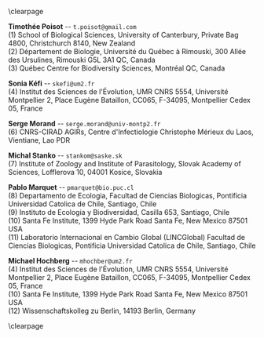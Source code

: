 \clearpage

**Timothée Poisot** -- `t.poisot@gmail.com`   
(1) School of Biological Sciences, University of Canterbury, Private Bag 4800, Christchurch 8140, New Zealand   
(2) Département de Biologie, Université du Québec à Rimouski, 300 Allée des Ursulines, Rimouski G5L 3A1 QC, Canada   
(3) Québec Centre for Biodiversity Sciences, Montréal QC, Canada

**Sonia Kéfi** -- `skefi@um2.fr`   
(4) Institut des Sciences de l'Évolution, UMR CNRS 5554, Université Montpellier 2, Place Eugène Bataillon, CC065, F-34095, Montpellier Cedex 05, France

**Serge Morand** -- `serge.morand@univ-montp2.fr`   
(6) CNRS-CIRAD AGIRs, Centre d'Infectiologie Christophe Mérieux du Laos, Vientiane, Lao PDR

**Michal Stanko** -- `stankom@saske.sk`   
(7) Institute of Zoology and Institute of Parasitology, Slovak Academy of Sciences, Lofflerova 10, 04001 Kosice, Slovakia

**Pablo Marquet** -- `pmarquet@bio.puc.cl`    
(8) Departamento de Ecologia,  Facultad de Ciencias Biologicas, Pontificia Universidad Catolica de Chile, Santiago, Chile   
(9) Instituto de Ecologia y Biodiversidad, Casilla 653, Santiago, Chile   
(10) Santa Fe Institute, 1399 Hyde Park Road Santa Fe, New Mexico 87501 USA   
(11) Laboratorio Internacional en Cambio Global (LINCGlobal) Facultad de Ciencias Biologicas, Pontificia Universidad Catolica de Chile, Santiago, Chile

**Michael Hochberg** -- `mhochber@um2.fr`   
(4) Institut des Sciences de l'Évolution, UMR CNRS 5554, Université Montpellier 2, Place Eugène Bataillon, CC065, F-34095, Montpellier Cedex 05, France   
(10) Santa Fe Institute, 1399 Hyde Park Road Santa Fe, New Mexico 87501 USA   
(12) Wissenschaftskolleg zu Berlin, 14193 Berlin, Germany

\clearpage

